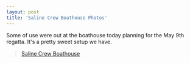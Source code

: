 ```yaml
---
layout: post  
title: 'Saline Crew Boathouse Photos'
---
```

Some of use were out at the boathouse today planning for the May 9th regatta.
It's a pretty sweet setup we have.

<blockquote class="imgur-embed-pub" lang="en" data-id="a/7kADF">
<a href="//imgur.com/a/7kADF">Saline Crew
Boathouse</a></blockquote><script async src="//s.imgur.com/min/embed.js" charset="utf-8"></script>
